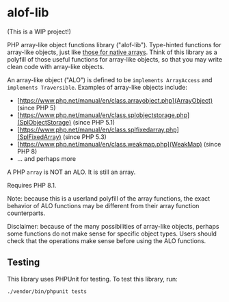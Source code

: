 # alof-lib
(This is a WIP project!)

PHP array-like object functions library ("alof-lib"). Type-hinted functions for array-like objects, just like [those for native arrays](https://www.php.net/manual/en/ref.array.php). Think of this library as a polyfill of those useful functions for array-like objects, so that you may write clean code with array-like objects.

An array-like object ("ALO") is defined to be `implements ArrayAccess` and `implements Traversible`. Examples of array-like objects include:
- [https://www.php.net/manual/en/class.arrayobject.php](ArrayObject) (since PHP 5)
- [https://www.php.net/manual/en/class.splobjectstorage.php](SplObjectStorage) (since PHP 5.1)
- [https://www.php.net/manual/en/class.splfixedarray.php](SplFixedArray) (since PHP 5.3)
- [https://www.php.net/manual/en/class.weakmap.php](WeakMap) (since PHP 8)
- ... and perhaps more

A PHP `array` is NOT an ALO. It is still an array.

Requires PHP 8.1.

Note: because this is a userland polyfill of the array functions, the exact behavior of ALO functions may be different from their array function counterparts.

Disclaimer: because of the many possibilities of array-like objects, perhaps some functions do not make sense for specific object types. Users should check that the operations make sense before using the ALO functions.

## Testing
This library uses PHPUnit for testing. To test this library, run:

```
./vendor/bin/phpunit tests
```
